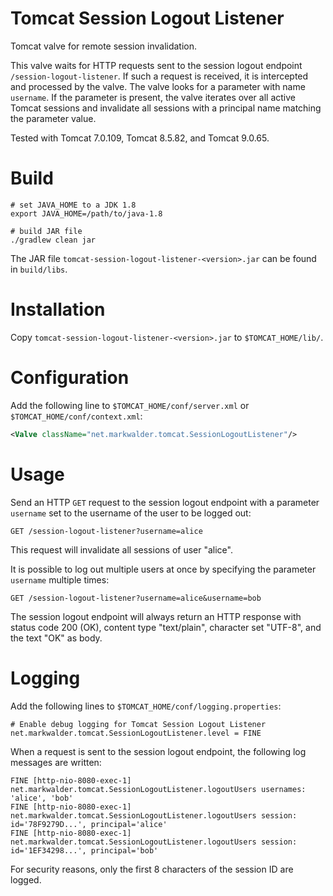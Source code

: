 # Tomcat Session Logout Listener

Tomcat valve for remote session invalidation.

This valve waits for HTTP requests sent to the session logout endpoint `/session-logout-listener`.
If such a request is received, it is intercepted and processed by the valve.
The valve looks for a parameter with name `username`.
If the parameter is present, the valve iterates over all active Tomcat sessions and
invalidate all sessions with a principal name matching the parameter value.

Tested with Tomcat 7.0.109, Tomcat 8.5.82, and Tomcat 9.0.65.

# Build

```shell
# set JAVA_HOME to a JDK 1.8
export JAVA_HOME=/path/to/java-1.8

# build JAR file
./gradlew clean jar
```

The JAR file `tomcat-session-logout-listener-<version>.jar` can be found in `build/libs`.

# Installation

Copy `tomcat-session-logout-listener-<version>.jar` to `$TOMCAT_HOME/lib/`.

# Configuration

Add the following line to `$TOMCAT_HOME/conf/server.xml` or `$TOMCAT_HOME/conf/context.xml`:

```xml
<Valve className="net.markwalder.tomcat.SessionLogoutListener"/>
```

# Usage

Send an HTTP `GET` request to the session logout endpoint with a parameter `username` set to the username of the user to be logged out:

```
GET /session-logout-listener?username=alice
```

This request will invalidate all sessions of user "alice".

It is possible to log out multiple users at once by specifying the parameter `username` multiple times:

```
GET /session-logout-listener?username=alice&username=bob
```

The session logout endpoint will always return an HTTP response with status code 200 (OK), content type "text/plain", character set "UTF-8", and the text "OK" as body.

# Logging

Add the following lines to `$TOMCAT_HOME/conf/logging.properties`:

```properties
# Enable debug logging for Tomcat Session Logout Listener
net.markwalder.tomcat.SessionLogoutListener.level = FINE
```

When a request is sent to the session logout endpoint, the following log messages are written:

```
FINE [http-nio-8080-exec-1] net.markwalder.tomcat.SessionLogoutListener.logoutUsers usernames: 'alice', 'bob'
FINE [http-nio-8080-exec-1] net.markwalder.tomcat.SessionLogoutListener.logoutUsers session: id='78F9279D...', principal='alice'
FINE [http-nio-8080-exec-1] net.markwalder.tomcat.SessionLogoutListener.logoutUsers session: id='1EF34298...', principal='bob'
```

For security reasons, only the first 8 characters of the session ID are logged.
